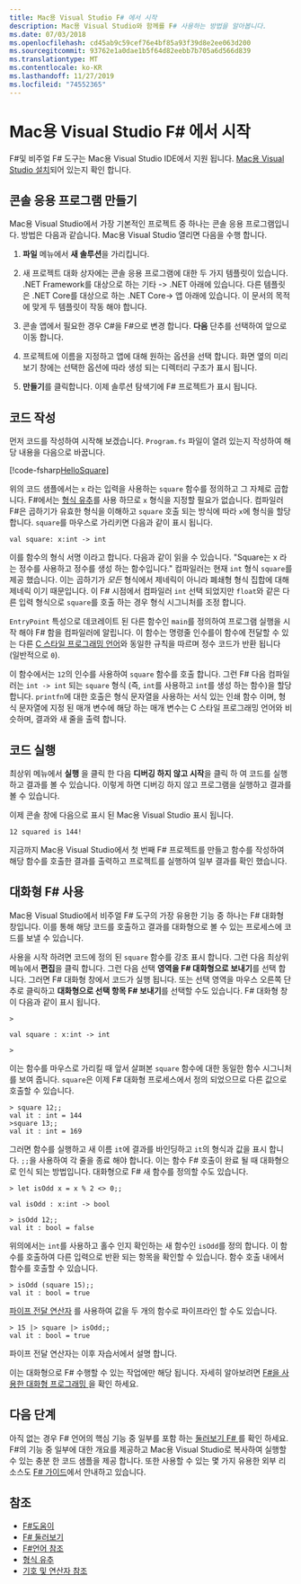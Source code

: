 ```yaml
---
title: Mac용 Visual Studio F# 에서 시작
description: Mac용 Visual Studio와 함께를 F# 사용하는 방법을 알아봅니다.
ms.date: 07/03/2018
ms.openlocfilehash: cd45ab9c59cef76e4bf85a93f39d8e2ee063d200
ms.sourcegitcommit: 93762e1a0dae1b5f64d82eebb7b705a6d566d839
ms.translationtype: MT
ms.contentlocale: ko-KR
ms.lasthandoff: 11/27/2019
ms.locfileid: "74552365"
---
```

# <a name="get-started-with-f-in-visual-studio-for-mac"></a>Mac용 Visual Studio F# 에서 시작

F#및 비주얼 F# 도구는 Mac용 Visual Studio IDE에서 지원 됩니다. [Mac용 Visual Studio 설치](install-fsharp.md#install-f-with-visual-studio-for-mac)되어 있는지 확인 합니다.

## <a name="creating-a-console-application"></a>콘솔 응용 프로그램 만들기

Mac용 Visual Studio에서 가장 기본적인 프로젝트 중 하나는 콘솔 응용 프로그램입니다. 방법은 다음과 같습니다. Mac용 Visual Studio 열리면 다음을 수행 합니다.

1. **파일** 메뉴에서 **새 솔루션**을 가리킵니다.

2. 새 프로젝트 대화 상자에는 콘솔 응용 프로그램에 대한 두 가지 템플릿이 있습니다.  .NET Framework를 대상으로 하는 기타 -> .NET 아래에 있습니다. 다른 템플릿은 .NET Core를 대상으로 하는 .NET Core-> 앱 아래에 있습니다. 이 문서의 목적에 맞게 두 템플릿이 작동 해야 합니다.

3. 콘솔 앱에서 필요한 경우 C#을 F#으로 변경 합니다. **다음** 단추를 선택하여 앞으로 이동 합니다.  

4. 프로젝트에 이름을 지정하고 앱에 대해 원하는 옵션을 선택 합니다.  화면 옆의 미리 보기 창에는 선택한 옵션에 따라 생성 되는 디렉터리 구조가 표시 됩니다.  

5. **만들기**를 클릭합니다. 이제 솔루션 탐색기에 F# 프로젝트가 표시 됩니다.

## <a name="writing-your-code"></a>코드 작성

먼저 코드를 작성하여 시작해 보겠습니다. `Program.fs` 파일이 열려 있는지 작성하여 해당 내용을 다음으로 바꿉니다.

[!code-fsharp[HelloSquare](~/samples/snippets/fsharp/getting-started/hello-square.fs)]

위의 코드 샘플에서는 `x` 라는 입력을 사용하는 `square` 함수를 정의하고 그 자체로 곱합니다. F#에서는 [형식 유추](../language-reference/type-inference.md)를 사용 하므로 `x` 형식을 지정할 필요가 없습니다. 컴파일러 F#은 곱하기가 유효한 형식을 이해하고 `square` 호출 되는 방식에 따라 `x`에 형식을 할당 합니다.  `square`를 마우스로 가리키면 다음과 같이 표시 됩니다.

```console
val square: x:int -> int
```

이를 함수의 형식 서명 이라고 합니다.  다음과 같이 읽을 수 있습니다. "Square는 x 라는 정수를 사용하고 정수를 생성 하는 함수입니다."  컴파일러는 현재 `int` 형식 `square`를 제공 했습니다. 이는 곱하기가 *모든* 형식에서 제네릭이 아니라 폐쇄형 형식 집합에 대해 제네릭 이기 때문입니다.  이 F# 시점에서 컴파일러 `int` 선택 되었지만 `float`와 같은 다른 입력 형식으로 `square`를 호출 하는 경우 형식 시그니처를 조정 합니다.

`EntryPoint` 특성으로 데코레이트 된 다른 함수인 `main`를 정의하여 프로그램 실행을 시작 해야 F# 함을 컴파일러에 알립니다. 이 함수는 명령줄 인수를이 함수에 전달할 수 있는 다른 [C 스타일 프로그래밍 언어](https://en.wikipedia.org/wiki/Entry_point#C_and_C.2B.2B)와 동일한 규칙을 따르며 정수 코드가 반환 됩니다 (일반적으로 `0`).

이 함수에서는 `12`의 인수를 사용하여 `square` 함수를 호출 합니다.  그런 F# 다음 컴파일러는 `int -> int` 되는 `square` 형식 (즉, `int`를 사용하고 `int`를 생성 하는 함수)을 할당 합니다.  `printfn`에 대한 호출은 형식 문자열을 사용하는 서식 있는 인쇄 함수 이며, 형식 문자열에 지정 된 매개 변수에 해당 하는 매개 변수는 C 스타일 프로그래밍 언어와 비슷하며, 결과와 새 줄을 출력 합니다.

## <a name="running-your-code"></a>코드 실행

최상위 메뉴에서 **실행** 을 클릭 한 다음 **디버깅 하지 않고 시작**을 클릭 하 여 코드를 실행하고 결과를 볼 수 있습니다.  이렇게 하면 디버깅 하지 않고 프로그램을 실행하고 결과를 볼 수 있습니다.

이제 콘솔 창에 다음으로 표시 된 Mac용 Visual Studio 표시 됩니다.

```console
12 squared is 144!
```

지금까지 Mac용 Visual Studio에서 첫 번째 F# 프로젝트를 만들고 함수를 작성하여 해당 함수를 호출한 결과를 출력하고 프로젝트를 실행하여 일부 결과를 확인 했습니다.

## <a name="using-f-interactive"></a>대화형 F# 사용

Mac용 Visual Studio에서 비주얼 F# 도구의 가장 유용한 기능 중 하나는 F# 대화형 창입니다. 이를 통해 해당 코드를 호출하고 결과를 대화형으로 볼 수 있는 프로세스에 코드를 보낼 수 있습니다.

사용을 시작 하려면 코드에 정의 된 `square` 함수를 강조 표시 합니다. 그런 다음 최상위 메뉴에서 **편집**을 클릭 합니다. 그런 다음 선택 **영역을 F# 대화형으로 보내기**를 선택 합니다. 그러면 F# 대화형 창에서 코드가 실행 됩니다. 또는 선택 영역을 마우스 오른쪽 단추로 클릭하고 **대화형으로 선택 항목 F# 보내기**를 선택할 수도 있습니다.  F# 대화형 창이 다음과 같이 표시 됩니다.

```console
>

val square : x:int -> int

>
```

이는 함수를 마우스로 가리킬 때 앞서 살펴본 `square` 함수에 대한 동일한 함수 시그니처를 보여 줍니다.  `square`은 이제 F# 대화형 프로세스에서 정의 되었으므로 다른 값으로 호출할 수 있습니다.

```console
> square 12;;
val it : int = 144
>square 13;;
val it : int = 169
```

그러면 함수를 실행하고 새 이름 `it`에 결과를 바인딩하고 `it`의 형식과 값을 표시 합니다.  `;;`을 사용하여 각 줄을 종료 해야 합니다. 이는 함수 F# 호출이 완료 될 때 대화형으로 인식 되는 방법입니다. 대화형으로 F# 새 함수를 정의할 수도 있습니다.

```console
> let isOdd x = x % 2 <> 0;;

val isOdd : x:int -> bool

> isOdd 12;;
val it : bool = false
```

위의에서는 `int`를 사용하고 홀수 인지 확인하는 새 함수인 `isOdd`를 정의 합니다.  이 함수를 호출하여 다른 입력으로 반환 되는 항목을 확인할 수 있습니다.  함수 호출 내에서 함수를 호출할 수 있습니다.

```console
> isOdd (square 15);;
val it : bool = true
```

[파이프 전달 연산자](../language-reference/symbol-and-operator-reference/index.md) 를 사용하여 값을 두 개의 함수로 파이프라인 할 수도 있습니다.

```console
> 15 |> square |> isOdd;;
val it : bool = true
```

파이프 전달 연산자는 이후 자습서에서 설명 합니다.

이는 대화형으로 F# 수행할 수 있는 작업에만 해당 됩니다. 자세히 알아보려면 [F#을 사용한 대화형 프로그래밍 ](../tutorials/fsharp-interactive/index.md)을 확인 하세요.

## <a name="next-steps"></a>다음 단계

아직 없는 경우 F# 언어의 핵심 기능 중 일부를 포함 하는 [둘러보기 F# ](../tour.md)를 확인 하세요. F#의 기능 중 일부에 대한 개요를 제공하고 Mac용 Visual Studio로 복사하여 실행할 수 있는 충분 한 코드 샘플을 제공 합니다. 또한 사용할 수 있는 몇 가지 유용한 외부 리소스도 [ F# 가이드](../index.yml)에서 안내하고 있습니다.

## <a name="see-also"></a>참조

- [F#도움이](../index.yml)
- [F# 둘러보기](../tour.md)
- [F#언어 참조](../language-reference/index.md)
- [형식 유추](../language-reference/type-inference.md)
- [기호 및 연산자 참조](../language-reference/symbol-and-operator-reference/index.md)
